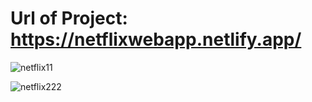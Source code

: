 # Url of Project: https://netflixwebapp.netlify.app/

![netflix11](https://github.com/UtkarshaGN/Netflix-react-tailwind/assets/132172238/0130188f-42cb-4ef6-9cd7-b342d2e9924a)




![netflix222](https://github.com/UtkarshaGN/Netflix-react-tailwind/assets/132172238/3745f136-b0a4-4b00-8e4c-66dd0f8c41b8)
